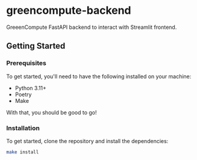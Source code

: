 # greencompute-backend

GreeenCompute FastAPI backend to interact with Streamlit frontend.

## Getting Started

### Prerequisites

To get started, you'll need to have the following installed on your machine:

- Python 3.11+
- Poetry
- Make

With that, you should be good to go!

### Installation

To get started, clone the repository and install the dependencies:

```bash
make install
```
